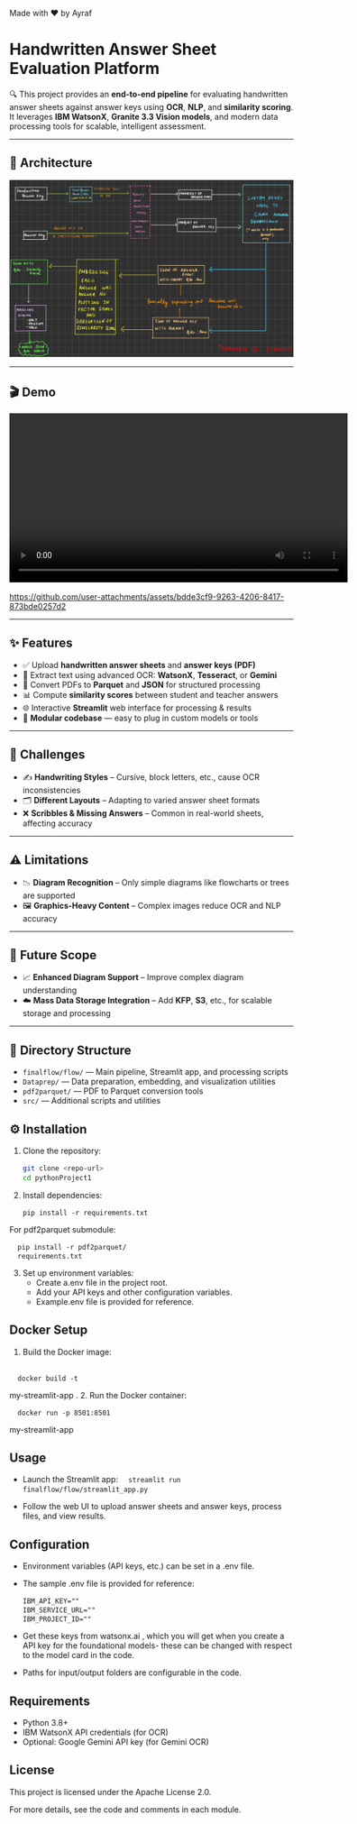 Made with ❤️ by Ayraf

# Handwritten Answer Sheet Evaluation Platform

🔍 This project provides an **end-to-end pipeline** for evaluating handwritten answer sheets against answer keys using **OCR**, **NLP**, and **similarity scoring**. It leverages **IBM WatsonX**, **Granite 3.3 Vision models**, and modern data processing tools for scalable, intelligent assessment.

---

## 🧠 Architecture

![Architecture Diagram](media/Handwritten%20Visual%20Question%20EXTRACTED%20TEXT-1%202.jpg)

---

## 🎬 Demo

<video width="600" controls>
  <source src="media/Untitled (1).mov" type="video/mp4">
  Your browser does not support the video tag.
</video>

https://github.com/user-attachments/assets/bdde3cf9-9263-4206-8417-873bde0257d2

---

## ✨ Features

- ✅ Upload **handwritten answer sheets** and **answer keys (PDF)**
- 🧠 Extract text using advanced OCR: **WatsonX**, **Tesseract**, or **Gemini**
- 📄 Convert PDFs to **Parquet** and **JSON** for structured processing
- 📊 Compute **similarity scores** between student and teacher answers
- 🌐 Interactive **Streamlit** web interface for processing & results
- 🔌 **Modular codebase** — easy to plug in custom models or tools

---

## 🚧 Challenges

- ✍️ **Handwriting Styles** – Cursive, block letters, etc., cause OCR inconsistencies  
- 🗂 **Different Layouts** – Adapting to varied answer sheet formats  
- ❌ **Scribbles & Missing Answers** – Common in real-world sheets, affecting accuracy  

---

## ⚠️ Limitations

- 📉 **Diagram Recognition** – Only simple diagrams like flowcharts or trees are supported  
- 🖼️ **Graphics-Heavy Content** – Complex images reduce OCR and NLP accuracy  

---

## 🔮 Future Scope

- 📈 **Enhanced Diagram Support** – Improve complex diagram understanding  
- ☁️ **Mass Data Storage Integration** – Add **KFP**, **S3**, etc., for scalable storage and processing  

---

## 📁 Directory Structure


- `finalflow/flow/` — Main pipeline, Streamlit app, and processing scripts
- `Dataprep/` — Data preparation, embedding, and visualization utilities
- `pdf2parquet/` — PDF to Parquet conversion tools
- `src/` — Additional scripts and utilities

## ⚙️ Installation
1. Clone the repository:
   ```bash
   git clone <repo-url>
   cd pythonProject1
   ```
2. Install dependencies:
 
   

   ```
   pip install -r requirements.txt
      ```
 For pdf2parquet submodule:
 ```
   pip install -r pdf2parquet/   
   requirements.txt
   ```
3. Set up environment variables:
   - Create a.env file in the project root.
   - Add your API keys and other configuration variables.
   - Example.env file is provided for reference.
## Docker Setup
1. Build the Docker image:
 
   
 ```  
   
   docker build -t
   ```
   my-streamlit-app .
2. Run the Docker container:
  
 ```  
   docker run -p 8501:8501
  ``` 
   my-streamlit-app


## Usage
- Launch the Streamlit app:
  ```  streamlit run finalflow/flow/streamlit_app.py```
  

  
 
- Follow the web UI to upload answer sheets and answer keys, process files, and view results.
## Configuration
- Environment variables (API keys, etc.) can be set in a .env file.
- The sample .env file is provided for reference:
   ``` 
   IBM_API_KEY=""
   IBM_SERVICE_URL=""
   IBM_PROJECT_ID=""
   ``` 

- Get these keys from watsonx.ai , which you will get when you create a API key for the foundational models- these can be changed with respect to the model card in the code.

- Paths for input/output folders are configurable in the code.
## Requirements
- Python 3.8+
- IBM WatsonX API credentials (for OCR)
- Optional: Google Gemini API key (for Gemini OCR)
## License
This project is licensed under the Apache License 2.0.

For more details, see the code and comments in each module.